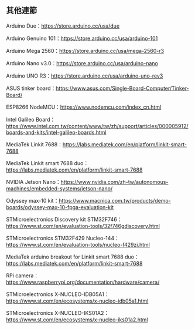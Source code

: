 ## 其他連節

Arduino Due：https://store.arduino.cc/usa/due

Arduino Genuino 101：https://store.arduino.cc/usa/arduino-101

Arduino Mega 2560：https://store.arduino.cc/usa/mega-2560-r3

Arduino Nano v3.0：https://store.arduino.cc/usa/arduino-nano

Arduino UNO R3：https://store.arduino.cc/usa/arduino-uno-rev3

ASUS tinker board：https://www.asus.com/Single-Board-Computer/Tinker-Board/

ESP8266 NodeMCU：https://www.nodemcu.com/index_cn.html

Intel Galileo Board：https://www.intel.com.tw/content/www/tw/zh/support/articles/000005912/boards-and-kits/intel-galileo-boards.html

MediaTek Linkit 7688：https://labs.mediatek.com/en/platform/linkit-smart-7688

MediaTek Linkit smart 7688 duo：https://labs.mediatek.com/en/platform/linkit-smart-7688

NVIDIA Jetson Nano：https://www.nvidia.com/zh-tw/autonomous-machines/embedded-systems/jetson-nano/

Odyssey max-10 kit：https://www.macnica.com.tw/products/demo-boards/odyssey-max-10-fpga-evaluation-kit

STMicroelectronics Discovery kit STM32F746：https://www.st.com/en/evaluation-tools/32f746gdiscovery.html

STMicroelectronics STM32F429 Nucleo-144：https://www.st.com/en/evaluation-tools/nucleo-f429zi.html



MediaTek arduino breakout for Linkit smart 7688 duo：https://labs.mediatek.com/en/platform/linkit-smart-7688

RPi camera：https://www.raspberrypi.org/documentation/hardware/camera/

STMicroelectronics X-NUCLEO-IDB05A1：https://www.st.com/en/ecosystems/x-nucleo-idb05a1.html

STMicroelectronics X-NUCLEO-IKS01A2：https://www.st.com/en/ecosystems/x-nucleo-iks01a2.html
